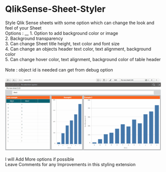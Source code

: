 # QlikSense-Sheet-Styler <br />
Style Qlik Sense sheets with some option which can change the look and feel of your Sheet <br />
Options : __
      1.	Option to add background color or image <br />
      2.	Background transparency <br />
      3.	Can change Sheet title height, text color and font size <br />
      4.	Can change an objects header text color, text alignment, background color <br />
      5.	Can change hover color, text alignment, background color of table header <br />
      <br />
Note : object id is needed can get from debug option <br />
<br />
![](./qlik_sense_sheet_styler.gif) <br />
<br />
I will Add More options if possible <br />
Leave Comments for any Improvements in this styling extension <br />
